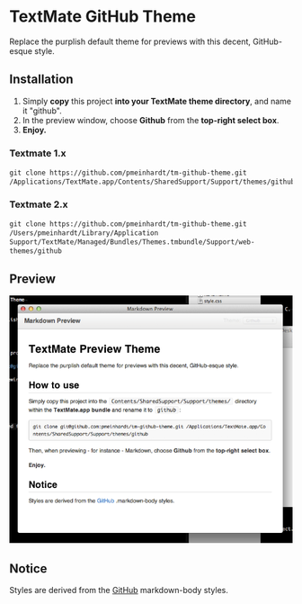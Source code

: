# TextMate GitHub Theme

Replace the purplish default theme for previews with this decent, GitHub-esque
style.

## Installation

1. Simply **copy** this project **into your TextMate theme directory**,
   and name it "github".
2. In the preview window, choose **Github** from the
   **top-right select box**.
3. **Enjoy.**

### Textmate 1.x

    git clone https://github.com/pmeinhardt/tm-github-theme.git /Applications/TextMate.app/Contents/SharedSupport/Support/themes/github

### Textmate 2.x

    git clone https://github.com/pmeinhardt/tm-github-theme.git /Users/pmeinhardt/Library/Application Support/TextMate/Managed/Bundles/Themes.tmbundle/Support/web-themes/github

## Preview

![GitHub preview theme](https://github.com/pmeinhardt/tm-github-theme/raw/master/preview.png "Relieve your eyes")

## Notice

Styles are derived from the [GitHub](https://github.com) markdown-body styles.
